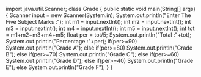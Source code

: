 import java.util.Scanner;
class Grade
{
	public static void main(String[] args)
	{
		Scanner input = new Scanner(System.in);
		System.out.println("Enter The Five Subject Marks :");
		int m1 = input.nextInt();
		int m2 = input.nextInt();
		int m3 = input.nextInt();
		int m4 = input.nextInt();
		int m5 = input.nextInt();
		int tot = m1+m2+m3+m4+m5;
		float per = tot/5;
		System.out.println("Total :"+tot);
		System.out.println("Percentage :"+per);	
		if(per>=90)
			System.out.println("Grade A");
		else if(per>=80)
			System.out.println("Grade B");
		else if(per>=70)
			System.out.println("Grade C");
		else if(per>=60)
			System.out.println("Grade D");
		else if(per>=40)
			System.out.println("Grade E");
		else
			System.out.println("Grade F");
	}
}
